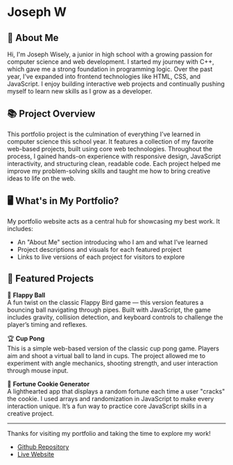 # Joseph W
## 👋 About Me

Hi, I'm Joseph Wisely, a junior in high school with a growing passion for computer science and web development. I started my journey with C++, which gave me a strong foundation in programming logic. Over the past year, I’ve expanded into frontend technologies like HTML, CSS, and JavaScript. I enjoy building interactive web projects and continually pushing myself to learn new skills as I grow as a developer.

## 📚 Project Overview

This portfolio project is the culmination of everything I’ve learned in computer science this school year. It features a collection of my favorite web-based projects, built using core web technologies. Throughout the process, I gained hands-on experience with responsive design, JavaScript interactivity, and structuring clean, readable code. Each project helped me improve my problem-solving skills and taught me how to bring creative ideas to life on the web.

## 🖥️ What's in My Portfolio?

My portfolio website acts as a central hub for showcasing my best work. It includes:

- An "About Me" section introducing who I am and what I’ve learned  
- Project descriptions and visuals for each featured project  
- Links to live versions of each project for visitors to explore  

## 🚀 Featured Projects

🏀 **Flappy Ball**  
A fun twist on the classic Flappy Bird game — this version features a bouncing ball navigating through pipes. Built with JavaScript, the game includes gravity, collision detection, and keyboard controls to challenge the player’s timing and reflexes.

🏆 **Cup Pong**  
This is a simple web-based version of the classic cup pong game. Players aim and shoot a virtual ball to land in cups. The project allowed me to experiment with angle mechanics, shooting strength, and user interaction through mouse input.

🥠 **Fortune Cookie Generator**  
A lighthearted app that displays a random fortune each time a user "cracks" the cookie. I used arrays and randomization in JavaScript to make every interaction unique. It’s a fun way to practice core JavaScript skills in a creative project.

---

Thanks for visiting my portfolio and taking the time to explore my work!

- [Github Repository](https://github.com/bbylfevmp/Final-Project)
- [Live Website](https://bbylfevmp.github.io/Final-Project/)
